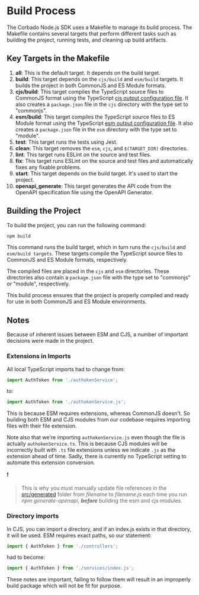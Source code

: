 # Build Process

The Corbado Node.js SDK uses a Makefile to manage its build process. The Makefile contains several targets that perform different tasks such as building the project, running tests, and cleaning up build artifacts.

## Key Targets in the Makefile

1. **all**: This is the default target. It depends on the build target.
2. **build**: This target depends on the `cjs/build` and `esm/build` targets. It builds the project in both CommonJS and ES Module formats.
3. **cjs/build**: This target compiles the TypeScript source files to CommonJS format using the TypeScript [cjs output configuration file](../tsconfig.cjs.json). It also creates a `package.json` file in the `cjs` directory with the type set to "commonjs".
4. **esm/build**: This target compiles the TypeScript source files to ES Module format using the TypeScript [esm output configuration file](../tsconfig.esm.json). It also creates a `package.json` file in the `esm` directory with the type set to "module".
5. **test**: This target runs the tests using Jest.
6. **clean**: This target removes the `esm`, `cjs`, and `$(TARGET_DIR)` directories.
7. **lint**: This target runs ESLint on the source and test files.
8. **fix**: This target runs ESLint on the source and test files and automatically fixes any fixable problems.
9. **start**: This target depends on the build target. It's used to start the project.
10. **openapi_generate**: This target generates the API code from the OpenAPI specification file using the OpenAPI Generator.

## Building the Project

To build the project, you can run the following command:

```bash
npm build
```

This command runs the build target, which in turn runs the `cjs/build` and `esm/build targets`. These targets compile the TypeScript source files to CommonJS and ES Module formats, respectively.

The compiled files are placed in the `cjs` and `esm` directories. These directories also contain a `package.json` file with the type set to "commonjs" or "module", respectively.

This build process ensures that the project is properly compiled and ready for use in both CommonJS and ES Module environments.

## Notes

Because of inherent issues between ESM and CJS, a number of important decisions were made in the project.

### Extensions in Imports

All local TypeScript imports had to change from:

```javascript
import AuthToken from './authokenService';
```

to:

```javascript
import AuthToken from './authokenService.js';
```

This is because ESM requires extensions, whereas CommonJS doesn't. So building both ESM and CJS modules from our codebase requires importing files with their file extension.

Note also that we're importing `authokenService.js` even though the file is actually `authokenService.ts`. This is because CJS modules will be incorrectly built with `.ts` file extensions unless we indicate `.js` as the extension ahead of time. Sadly, there is currently no TypeScript setting to automate this extension conversion.

❗

> This is why you must manually update file references in the [src/generated](../src/generated/) folder from _*filename*_ to _*filename.js*_ each time you run _npm generate-openapi_, _**before**_ building the esm and cjs modules.

### Directory imports

In CJS, you can import a directory, and if an index.js exists in that directory, it will be used. ESM requires exact paths, so our statement:

```javascript
import { AuthToken } from './controllers';
```

had to become:

```javascript
import { AuthToken } from './services/index.js';
```

These notes are important, failing to follow them will result in an improperly build package which will not be fit for purpose.

